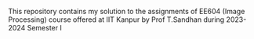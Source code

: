 This repository contains my solution to the assignments of EE604 (Image Processing) course offered at IIT Kanpur by Prof T.Sandhan during 2023-2024 Semester I
